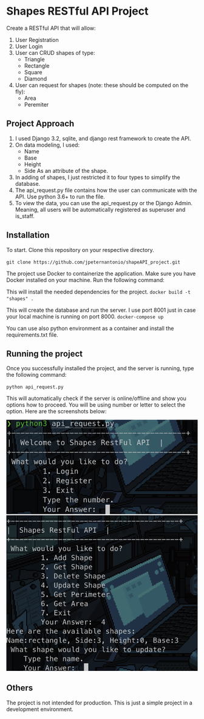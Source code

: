 # Shapes RESTful API Project

Create a   RESTful API that will allow:

1. User Registration
2. User Login
3. User can CRUD shapes of type:
   * Triangle
   * Rectangle
   * Square
   * Diamond
4. User can request for shapes (note: these should be computed on the fly):
    * Area
    * Peremiter

## Project Approach

1. I used Django 3.2, sqlite, and django rest framework to create the API.
2. On data modeling, I used:
    * Name
    * Base
    * Height
    * Side
    As an attribute of the shape. 
3. In adding of shapes, I just restricted it to four types to simplify the database.
4. The api_request.py file contains how the user can communicate with the API. Use python 3.6+ to run the file.
5. To view the data, you can use the api_request.py or the Django Admin. Meaning,
all users will be automatically registered as superuser and is_staff.

## Installation
To start. Clone this repository on your respective directory.

`git clone https://github.com/jpeternantonio/shapeAPI_project.git`

The project use Docker to containerize the application. Make sure you have Docker installed on your machine. Run the following command:

This will install the needed dependencies for the project.
`docker build -t "shapes" .`

This will create the database and run the server. I use port 8001 just in case your local machine is running on port 8000.
`docker-compose up`

You can use also python environment as a container and install the requirements.txt file.

## Running the project
Once you successfully installed the project, and the server is running, type the following command:

`python api_request.py`

This will automatically check if the server is online/offline and show you options how to proceed. You will be using number or letter to select the option. Here are the screenshots below:

<img src="first_screen.png" alt="first screen" width="600">
<br>
<img src="second_screen.png" alt="first screen" width="600">

## Others
The project is not intended for production. This is just a simple project in a development environment.